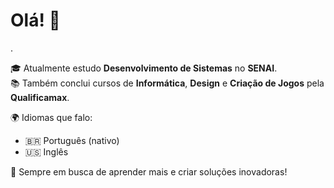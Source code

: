 # Olá! 👋

.

🎓 Atualmente estudo **Desenvolvimento de Sistemas** no **SENAI**.  
📚 Também conclui cursos de **Informática**, **Design** e **Criação de Jogos** pela **Qualificamax**.

🌍 Idiomas que falo:  
- 🇧🇷 Português (nativo)  
- 🇺🇸 Inglês  


🔧 Sempre em busca de aprender mais e criar soluções inovadoras!

